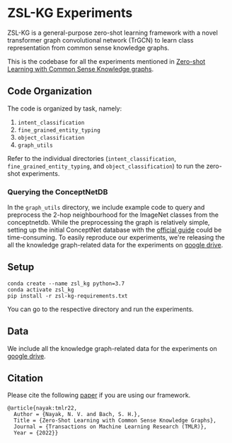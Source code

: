 

# ZSL-KG Experiments
ZSL-KG is a general-purpose zero-shot learning framework with a novel transformer graph convolutional network (TrGCN) to learn class representation from common sense knowledge graphs.

This is the codebase for all the experiments mentioned in [Zero-shot Learning with Common Sense Knowledge graphs](https://arxiv.org/abs/2006.10713).

## Code Organization

The code is organized by task, namely:

1. `intent_classification`
2. `fine_grained_entity_typing`
3. `object_classification`
4. `graph_utils`

Refer to the individual directories (`intent_classification`, `fine_grained_entity_typing`, and `object_classification`) to run the zero-shot experiments.

### Querying the ConceptNetDB
In the `graph_utils` directory, we include example code to query and preprocess the 2-hop neighbourhood for the ImageNet classes from the conceptnetdb.
While the preprocessing the graph is relatively simple, setting up the initial ConceptNet database with the [official guide](https://github.com/commonsense/conceptnet5/wiki/Build-process) could be time-consuming.
To easily reproduce our experiments, we're releasing the all the knowledge graph-related data for the experiments on [google drive](https://drive.google.com/drive/folders/1nPO5QWdbqYzro7P9dxwm5zhA01-QSoh5?usp=sharing).


## Setup
```
conda create --name zsl_kg python=3.7
conda activate zsl_kg
pip install -r zsl-kg-requirements.txt
```
You can go to the respective directory and run the experiments.

## Data
We include all the knowledge graph-related data for the experiments on [google drive](https://drive.google.com/drive/folders/1nPO5QWdbqYzro7P9dxwm5zhA01-QSoh5?usp=sharing).

## Citation
Please cite the following [paper](https://arxiv.org/abs/2006.10713) if you are using our framework.

```
@article{nayak:tmlr22,
  Author = {Nayak, N. V. and Bach, S. H.},
  Title = {Zero-Shot Learning with Common Sense Knowledge Graphs},
  Journal = {Transactions on Machine Learning Research (TMLR)},
  Year = {2022}}
```
